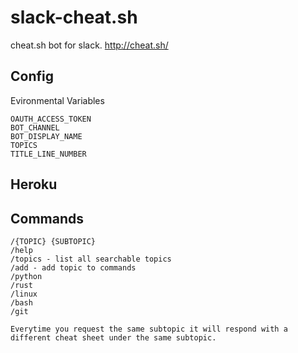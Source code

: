 # slack-cheat.sh
cheat.sh bot for slack. http://cheat.sh/
## Config
Evironmental Variables
```
OAUTH_ACCESS_TOKEN
BOT_CHANNEL
BOT_DISPLAY_NAME
TOPICS
TITLE_LINE_NUMBER
```
## Heroku
## Commands
```
/{TOPIC} {SUBTOPIC}
/help
/topics - list all searchable topics
/add - add topic to commands
/python
/rust
/linux
/bash
/git

Everytime you request the same subtopic it will respond with a different cheat sheet under the same subtopic.
```
